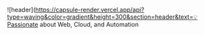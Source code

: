 ![header](https://capsule-render.vercel.app/api?type=waving&color=gradient&height=300&section=header&text=💡Passionate about Web, Cloud, and Automation
